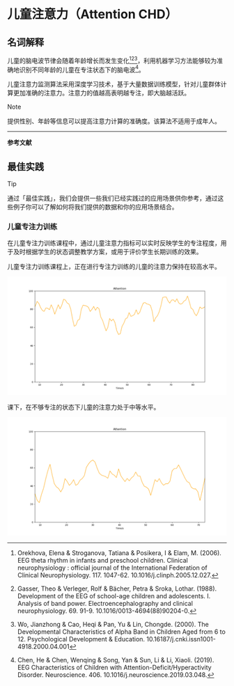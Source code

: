 # 儿童注意力（Attention CHD）

## 名词解释
儿童的脑电波节律会随着年龄增长而发生变化[^1][^2][^3]，利用机器学习方法能够较为准确地识别不同年龄的儿童在专注状态下的脑电波[^4]。

儿童注意力监测算法采用深度学习技术，基于大量数据训练模型，针对儿童群体计算更加准确的注意力。注意力的值越高表明越专注，即大脑越活跃。

> [!NOTE]
> 提供性别、年龄等信息可以提高注意力计算的准确度。该算法不适用于成年人。

---

**参考文献**

[^1]: Orekhova, Elena & Stroganova, Tatiana & Posikera, I & Elam, M. (2006). EEG theta rhythm in infants and preschool children. Clinical neurophysiology : official journal of the International Federation of Clinical Neurophysiology. 117. 1047-62. 10.1016/j.clinph.2005.12.027. 
[^2]: Gasser, Theo & Verleger, Rolf & Bächer, Petra & Sroka, Lothar. (1988). Development of the EEG of school-age children and adolescents. I. Analysis of band power. Electroencephalography and clinical neurophysiology. 69. 91-9. 10.1016/0013-4694(88)90204-0. 
[^3]: Wo, Jianzhong & Cao, Heqi & Pan, Yu & Lin, Chongde. (2000). The Developmental Characteristics of Alpha Band in Children Aged from 6 to 12. Psychological Development & Education. 10.16187/j.cnki.issn1001-4918.2000.04.001
[^4]: Chen, He & Chen, Wenqing & Song, Yan & Sun, Li & Li, Xiaoli. (2019). EEG Characteristics of Children with Attention-Deficit/Hyperactivity Disorder. Neuroscience. 406. 10.1016/j.neuroscience.2019.03.048. 

## 最佳实践
> [!TIP]
> 通过「最佳实践」，我们会提供一些我们已经实践过的应用场景供你参考，通过这些例子你可以了解如何将我们提供的数据和你的应用场景结合。

### 儿童专注力训练
在儿童专注力训练课程中，通过儿童注意力指标可以实时反映学生的专注程度，用于及时根据学生的状态调整教学方案，或用于评价学生长期训练的效果。

儿童专注力训练课程上，正在进行专注力训练的儿童的注意力保持在较高水平。

![专注状态下儿童的注意力变化曲线](media/专注状态下儿童的注意力变化曲线.png)

课下，在不够专注的状态下儿童的注意力处于中等水平。

![不够专注时儿童的注意力变化曲线](media/不够专注时儿童的注意力变化曲线.png)

